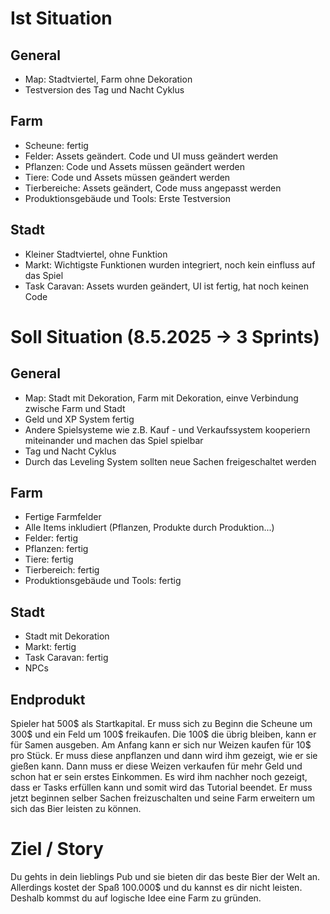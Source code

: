 # Ist Situation

## General
- Map: Stadtviertel, Farm ohne Dekoration
- Testversion des Tag und Nacht Cyklus

## Farm
- Scheune: fertig
- Felder: Assets geändert. Code und UI muss geändert werden
- Pflanzen: Code und Assets müssen geändert werden
- Tiere: Code und Assets müssen geändert werden
- Tierbereiche: Assets geändert, Code muss angepasst werden
- Produktionsgebäude und Tools: Erste Testversion

## Stadt
- Kleiner Stadtviertel, ohne Funktion
- Markt: Wichtigste Funktionen wurden integriert, noch kein einfluss auf das Spiel
- Task Caravan: Assets wurden geändert, UI ist fertig, hat noch keinen Code


# Soll Situation (8.5.2025 -> 3 Sprints)

## General
- Map: Stadt mit Dekoration, Farm mit Dekoration, einve Verbindung zwische Farm und Stadt
- Geld und XP System fertig
- Andere Spielsysteme wie z.B. Kauf - und Verkaufssystem kooperiern miteinander und machen das Spiel spielbar
- Tag und Nacht Cyklus
- Durch das Leveling System sollten neue Sachen freigeschaltet werden

## Farm
- Fertige Farmfelder
- Alle Items inkludiert (Pflanzen, Produkte durch Produktion...)
- Felder: fertig
- Pflanzen: fertig
- Tiere: fertig
- Tierbereich: fertig
- Produktionsgebäude und Tools: fertig

## Stadt
- Stadt mit Dekoration
- Markt: fertig
- Task Caravan: fertig
- NPCs

## Endprodukt
Spieler hat 500$ als Startkapital. Er muss sich zu Beginn die Scheune um 300$ und ein Feld um 100$ freikaufen. Die 100$ die übrig bleiben, kann er für Samen ausgeben. Am Anfang kann er sich nur Weizen kaufen für 10$ pro Stück. Er muss diese anpflanzen und dann wird ihm gezeigt, wie er sie gießen kann. Dann muss er diese Weizen verkaufen für mehr Geld und schon hat er sein erstes Einkommen. Es wird ihm nachher noch gezeigt, dass er Tasks erfüllen kann und somit wird das Tutorial beendet. Er muss jetzt beginnen selber Sachen freizuschalten und seine Farm erweitern um sich das Bier leisten zu können.

# Ziel / Story
Du gehts in dein lieblings Pub und sie bieten dir das beste Bier der Welt an. Allerdings kostet der Spaß 100.000$ und du kannst es dir nicht leisten. Deshalb kommst du auf logische Idee eine Farm zu gründen.
